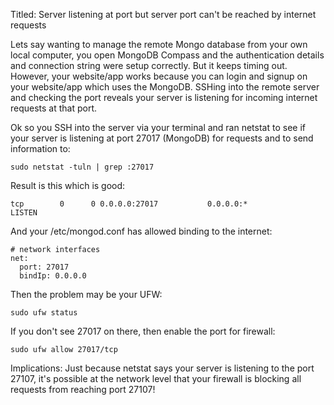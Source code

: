 Titled: Server listening at port but server port can't be reached by internet requests

Lets say wanting to manage the remote Mongo database from your own local computer, you open MongoDB Compass and the authentication details and connection string were setup correctly. But it keeps timing out. However, your website/app works because you can login and signup on your website/app which uses the MongoDB. SSHing into the remote server and checking the port reveals your server is listening for incoming internet requests at that port.

Ok so you SSH into the server via your terminal and ran netstat to see if your server is listening at port 27017 (MongoDB) for requests and to send information to:
```
sudo netstat -tuln | grep :27017
```

Result is this which is good:
```
tcp        0      0 0.0.0.0:27017           0.0.0.0:*               LISTEN
```

And your /etc/mongod.conf has allowed binding to the internet:
```
# network interfaces
net:
  port: 27017
  bindIp: 0.0.0.0
```

Then the problem may be your UFW:
```
sudo ufw status
```

If you don't see 27017 on there, then enable the port for firewall:
```
sudo ufw allow 27017/tcp
```

Implications: Just because netstat says your server is listening to the port 27107, it's possible at the network level that your firewall is blocking all requests from reaching port 27107!